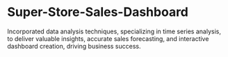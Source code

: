 # Super-Store-Sales-Dashboard
 Incorporated data analysis techniques, specializing in time series analysis, to deliver valuable insights, accurate sales forecasting, and interactive dashboard creation, driving business success.
